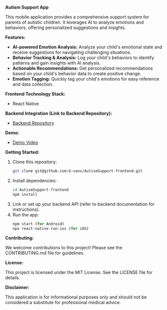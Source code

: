 **Autism Support App**

This mobile application provides a comprehensive support system for parents of autistic children. It leverages AI to analyze emotions and behaviors, offering personalized suggestions and insights.

**Features:**

* **AI-powered Emotion Analysis:** Analyze your child's emotional state and receive suggestions for navigating challenging situations.
* **Behavior Tracking & Analysis:** Log your child's behaviors to identify patterns and gain insights with AI analysis.
* **Actionable Recommendations:** Get personalized recommendations based on your child's behavior data to create positive change.
* **Emotion Tagging:** Quickly tag your child's emotions for easy reference and data collection.

**Frontend Technology Stack:**

* React Native

**Backend Integration (Link to Backend Repository):**

* [Backend Repository](https://github.com/G-vans/AutismSupport-backend)

**Demo:**

* [Demo Video](https://vimeo.com/942170441)

**Getting Started:**

1. Clone this repository:
   ```bash
   git clone git@github.com:G-vans/AutismSupport-frontend.git
   ```
2. Install dependencies:
   ```bash
   cd AutismSupport-frontend
   npm install
   ```
3. Link or set up your backend API (refer to backend documentation for instructions).
4. Run the app:
   ```bash
   npm start (for Android)
   npx react-native run-ios (for iOS)
   ```

**Contributing:**

We welcome contributions to this project! Please see the CONTRIBUTING.md file for guidelines.

**License:**

This project is licensed under the MIT License. See the LICENSE file for details.

**Disclaimer:**

This application is for informational purposes only and should not be considered a substitute for professional medical advice.

